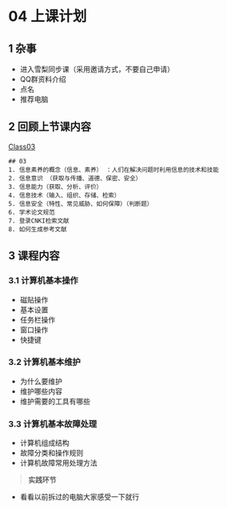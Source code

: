 # 04 上课计划  
## 1 杂事       
- 进入雪梨同步课（采用邀请方式，不要自己申请）  
- QQ群资料介绍     
- 点名         
- 推荐电脑    

## 2 回顾上节课内容     
[Class03](./course-summary/Class03-20190920.txt)      
```
## 03  
1. 信息素养的概念（信息、素养） ：人们在解决问题时利用信息的技术和技能      
2. 信息意识 （获取与传播、道德、保密、安全）     
3. 信息能力（获取、分析、评价）  
4. 信息技术（输入、组织、存储、检索）  
5. 信息安全（特性、常见威胁、如何保障）（判断题）  
6. 学术论文规范     
7. 登录CNKI检索文献    
8. 如何生成参考文献      
```

## 3 课程内容         
### 3.1 计算机基本操作   
- 磁贴操作    
- 基本设置    
- 任务栏操作    
- 窗口操作    
- 快捷键     
### 3.2 计算机基本维护      
- 为什么要维护     
- 维护哪些内容   
- 维护需要的工具有哪些    

### 3.3 计算机基本故障处理      
- 计算机组成结构     
- 故障分类和操作规则    
- 计算机故障常用处理方法     

>**实践环节**      
- 看看以前拆过的电脑大家感受一下就行    








